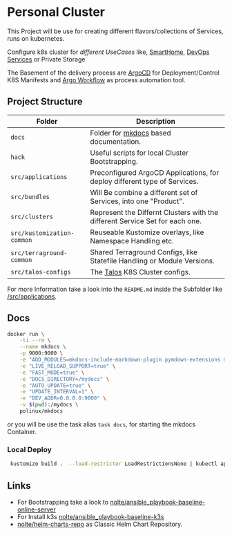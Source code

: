 # Personal Cluster

This Project will be use for creating different flavors/collections of Services, runs on  kubernetes.

Configure k8s cluster for *different UseCases* like, [SmartHome](./docs/service-sets/smart-home.md), [DevOps Services](./docs/service-sets/devops.md) or Private Storage 

The Basement of the delivery process are [ArgoCD]() for Deployment/Control K8S Manifests and [Argo Workflow]() as process automation tool.



## Project Structure

| **Folder**                 | **Description**                                                              |
|----------------------------|------------------------------------------------------------------------------|
| `docs`                     | Folder for [mkdocs](https://www.mkdocs.org/) based documentation.            |
| `hack`                     | Useful scripts for local Cluster Bootstrapping.                              |
| `src/applications`         | Preconfigured ArgoCD Applications, for deploy different type of Services.    |
| `src/bundles`              | Will Be combine a different set of Services, into one "Product".             |
| `src/clusters`             | Represent the Differnt Clusters with the different Service Set for each one. |
| `src/kustomization-common` | Reuseable Kustomize overlays, like Namespace Handling etc.                   |
| `src/terraground-common`   | Shared Terraground Configs, like Statefile Handling or Module Versions.      |
| `src/talos-configs`        | The [Talos](https://www.talos.dev/) K8S Cluster configs.                     |

For more Information take a look into the `README.md` inside the Subfolder like [/src/applications](./src/applications/README.md). 

## Docs

```sh
docker run \
    -ti --rm \
    --name mkdocs \
    -p 9000:9000 \
    -e "ADD_MODULES=mkdocs-include-markdown-plugin pymdown-extensions mkdocs-material" \
    -e "LIVE_RELOAD_SUPPORT=true" \
    -e "FAST_MODE=true" \
    -e "DOCS_DIRECTORY=/mydocs" \
    -e "AUTO_UPDATE=true" \
    -e "UPDATE_INTERVAL=1" \
    -e "DEV_ADDR=0.0.0.0:9000" \
    -v $(pwd):/mydocs \
    polinux/mkdocs
```

or you will be use the task alias `task docs`, for starting the mkdocs Container.


### Local Deploy

```sh
 kustomize build .  --load-restrictor LoadRestrictionsNone | kubectl apply -f - 
```

## Links

* For Bootstrapping take a look to [nolte/ansible_playbook-baseline-online-server](https://github.com/nolte/ansible_playbook-baseline-online-server#start-ssh-agent)
* For Install k3s [nolte/ansible_playbook-baseline-k3s](https://github.com/nolte/ansible_playbook-baseline-k3s)
* [nolte/helm-charts-repo](https://github.com/nolte/helm-charts-repo/) as Classic Helm Chart Repository.

